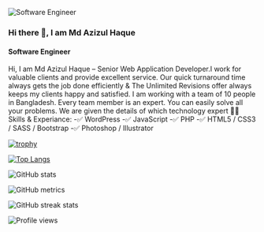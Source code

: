 ![Software Engineer](https://media-exp1.licdn.com/dms/image/C5616AQEAhmuWRWe0Lg/profile-displaybackgroundimage-shrink_350_1400/0/1636020356530?e=1668038400&v=beta&t=_qBfWSg86w0HFZqqrYs6xyJZVM1EyNd7vghYGSTyQnc)
### Hi there 👋, I am Md Azizul Haque
#### Software Engineer

Hi, I am Md Azizul Haque – Senior Web Application Developer.I work for valuable clients and provide excellent service. Our quick turnaround time always gets the job done efficiently & The Unlimited Revisions offer always keeps my clients happy and satisfied. I am working with a team of 10 people in Bangladesh. Every team member is an expert. You can easily solve all your problems.
We are given the details of which technology expert
👨‍💻 Skills & Experiance:
-✅ WordPress
-✅ JavaScript
-✅ PHP
-✅ HTML5 / CSS3 / SASS / Bootstrap
-✅ Photoshop / Illustrator


[![trophy](https://github-profile-trophy.vercel.app/?username=mdazizulsoftwareengineer)](https://github.com/ryo-ma/github-profile-trophy)

[![Top Langs](https://github-readme-stats.vercel.app/api/top-langs/?username=mdazizulsoftwareengineer)](https://github.com/anuraghazra/github-readme-stats)

![GitHub stats](https://github-readme-stats.vercel.app/api?username=mdazizulsoftwareengineer&show_icons=true)  

![GitHub metrics](https://metrics.lecoq.io/mdazizulsoftwareengineer)  

![GitHub streak stats](https://github-readme-streak-stats.herokuapp.com/?user=mdazizulsoftwareengineer)  

![Profile views](https://gpvc.arturio.dev/mdazizulsoftwareengineer)  
